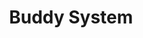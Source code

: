 ---
layout: sub-navigation
title: Buddy System
eleventyNavigation:
  key: Buddy System
  parent: Onboarding
  order: 4
---